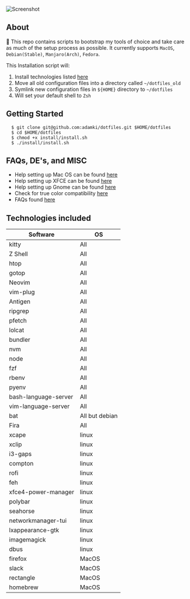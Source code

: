 ![Screenshot](desktop.png)

## About
👋 This repo contains scripts to bootstrap my tools of choice and take care as much of the setup process as possible.  It currently supports `MacOS`, `Debian(Stable)`, `Manjaro(Arch)`, `Fedora`.


This Installation script will:

  1. Install technologies listed [here](#technologies-included)
  2. Move all old configuration files into a directory called `~/dotfiles_old`
  3. Symlink new configuration files in `${HOME}` directory to `~/dotfiles`
  4. Will set your default shell to `Zsh`

## Getting Started
  ```
    $ git clone git@github.com:adamki/dotfiles.git $HOME/dotfiles
    $ cd $HOME/dotfiles
    $ chmod +x install/install.sh
    $ ./install/install.sh
  ```

## FAQs, DE's, and MISC
* Help setting up Mac OS can be found [here](/docs/MACOS.md)
* Help setting up XFCE can be found [here](/docs/XFCE.md)
* Help setting up Gnome can be found [here](/docs/gnome.md)
* Check for true color compatibility [here](/docs/true-colors.md)
* FAQs found [here]('./docs/FAQ.md')

## Technologies included

| Software                 |    OS                     |
|--------------------------|---------------------------|
| kitty                    |    All                    |
| Z Shell                  |    All                    |
| htop                     |    All                    |
| gotop                    |    All                    |
| Neovim                   |    All                    |
| vim-plug                 |    All                    |
| Antigen                  |    All                    |
| ripgrep                  |    All                    |
| pfetch                   |    All                    |
| lolcat                   |    All                    |
| bundler                  |    All                    |
| nvm                      |    All                    |
| node                     |    All                    |
| fzf                      |    All                    |
| rbenv                    |    All                    |
| pyenv                    |    All                    |
| bash-language-server     |    All                    |
| vim-language-server      |    All                    |
| bat                      |    All but debian         |
| Fira                     |    All                    |
| xcape                    |    linux                  |
| xclip                    |    linux                  |
| i3-gaps                  |    linux                  |
| compton                  |    linux                  |
| rofi                     |    linux                  |
| feh                      |    linux                  |
| xfce4-power-manager      |    linux                  |
| polybar                  |    linux                  |
| seahorse                 |    linux                  |
| networkmanager-tui       |    linux                  |
| lxappearance-gtk         |    linux                  |
| imagemagick              |    linux                  |
| dbus                     |    linux                  |
| firefox                  |    MacOS                  |
| slack                    |    MacOS                  |
| rectangle                |    MacOS                  |
| homebrew                 |    MacOS                  |
